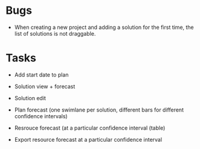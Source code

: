 # Bugs

* When creating a new project and adding a solution for the first time, the
  list of solutions is not draggable.

# Tasks

* Add start date to plan

* Solution view + forecast
* Solution edit

* Plan forecast (one swimlane per solution, different bars for different confidence intervals)
* Resrouce forecast (at a particular confidence interval (table)
* Export resource forecast at a particular confidence interval

